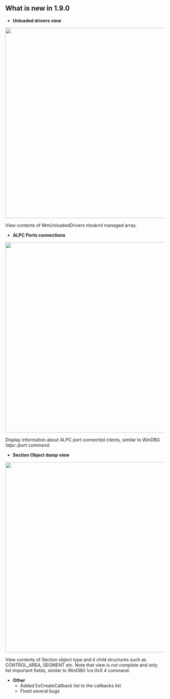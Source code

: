 
## What is new in 1.9.0

 - **Unloaded drivers view**

<img src="https://raw.githubusercontent.com/hfiref0x/WinObjEx64/master/Screenshots/UnloadedDrivers.png" width="600" />

View contents of MmUnloadedDrivers ntoskrnl managed array.

 - **ALPC Ports connections**

<img src="https://raw.githubusercontent.com/hfiref0x/WinObjEx64/master/Screenshots/AlpcPortConnections.png" width="600" />

Display information about ALPC port connected clients, similar to WinDBG *!alpc /port* command.

 - **Section Object dump view**

<img src="https://raw.githubusercontent.com/hfiref0x/WinObjEx64/master/Screenshots/ViewingSectionObject.png" width="600" />

View contents of Section object type and it child structures such as CONTROL_AREA, SEGMENT etc. Note that view is not complete and only list important fields, similar to WinDBG *!ca 0xX 4* command.


 - **Other**
   + Added ExCreateCallback list to the callbacks list
   + Fixed several bugs
